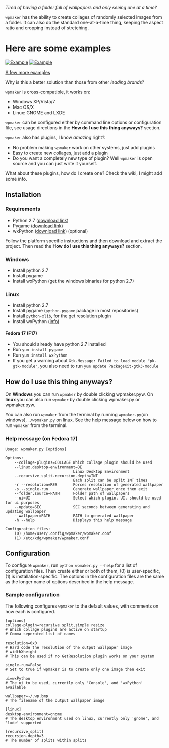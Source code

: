 *Tired of having a folder full of wallpapers and only seeing one at a time?*

`wpmaker` has the ability to create collages of randomly selected images from
a folder. It can also do the standard one-at-a-time thing, keeping the aspect
ratio and cropping instead of stretching.

# Here are some examples
[![Example](http://i.imgur.com/XLNHpl.jpg)](http://i.imgur.com/XLNHp.jpg)
[![Example](http://i.imgur.com/YHrL4l.jpg)](http://i.imgur.com/YHrL4.jpg)

[A few more examples](http://imgur.com/a/9MFjX#0)

Why is this a better solution than those from other *leading brands*?

`wpmaker` is cross-compatible, it works on:
- Windows XP/Vista/7
- Mac OS/X
- Linux: GNOME and LXDE

`wpmaker` can be configured either by command line options or configuration file, 
see usage directions in the **How do I use this thing anyways?** section. 

`wpmaker` also has plugins, I know *amazing* right?:
- No problem making `wpmaker` work on other systems, just add plugins
- Easy to create new collages, just add a plugin
- Do you want a completely new type of plugin? Well `wpmaker` is 
open source and you can just write it yourself.

What about these plugins, how do I create one? Check the wiki, I might add some info.

## Installation
### Requirements
- Python 2.7 ([download link](http://python.org/download/releases/2.7.3/))
- Pygame ([download link](http://www.pygame.org/download.shtml))
- wxPython ([download link](http://wxpython.org/download.php)) (optional)

Follow the platform specific instructions and then download and extract the project.
Then read the **How do I use this thing anyways?** section.

### Windows
- Install python 2.7
- Install pygame
- Install wxPython (get the windows binaries for python 2.7)

### Linux
- Install python 2.7
- Install pygame (`python-pygame` package in most repositories)
- Install `python-xlib`, for the get resolution plugin
- Install wxPython ([info](http://wiki.wxpython.org/How%20to%20install%20wxPython#Linux_-_Redhat))

#### Fedora 17 (F17)
- You should already have python 2.7 installed
- Run `yum install pygame`
- Run `yum install wxPython`
- If you get a warning about `Gtk-Message: Failed to load module "pk-gtk-module"`,
you also need to run `yum update PackageKit-gtk3-module`

## How do I use this thing anyways?
On **Windows** you can run `wpmaker` by double clicking wpmaker.pyw. On **linux** you can also run `wpmaker` by double clicking wpmaker.py or wpmaker.pyw.

You can also run `wpmaker` from the terminal by running `wpmaker.py`(on windows), `./wpmaker.py` on linux. See the help message below on how to run `wpmaker` from the terminal.

### Help message (on Fedora 17)
```
Usage: wpmaker.py [options]

Options:
    --collage-plugins=COLLAGE Which collage plugin should be used
    --linux.desktop-environment=DE
                              Linux Desktop Environment
    --recursive_split.recursion-depth=INT
                              Each split can be split INT times
    -r --resolution=RES       Forces resolution of generated wallpaper
    -s --single-run           Generate wallpaper once then exit
    --folder.source=PATH      Folder path of wallpapers
    --ui=UI                   Select which plugin, UI, should be used for ui purposes
    --update=SEC              SEC seconds between generating and updating wallpaper
    --wallpaper=PATH          PATH to generated wallpaper
    -h --help                 Displays this help message

Configuration files:
    (0) /home/user/.config/wpmaker/wpmaker.conf
    (1) /etc/xdg/wpmaker/wpmaker.conf
```

## Configuration
To configure `wpmaker`, run `python wpmaker.py --help` for a list of
configuration files. Then create either or both of them, (0) is user-specific, (1) is
installation-specific. The options in the configuration files are the same as
the longer name of options described in the help message.

### Sample configuration
The following configures `wpmaker` to the default values, with comments on how each is configured.
```
[options]
collage-plugin=recursive split,simple resize
# Which collage plugins are active on startup
# Comma seperated list of names

resolution=0x0
# Hard code the resolution of the output wallpaper image
# widthXheight
# This can be used if no GetResolution plugin works on your system

single-run=False
# Set to true if wpmaker is to create only one image then exit

ui=wxPython
# The ui to be used, currently only 'Console', and 'wxPython' available

wallpaper=~/.wp.bmp
# The filename of the output wallpaper image

[linux]
desktop-environment=gnome
# The desktop environment used on linux, currently only 'gnome', and 'lxde' supported

[recursive_split]
recursion-depth=3
# The number of splits within splits
```
